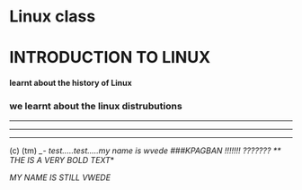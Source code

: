 # Linux class

# INTRODUCTION TO LINUX

#### learnt about the history of Linux

### we learnt about the linux distrubutions

---
---
***

(c) (tm) *_-
test.....test.....my name is wvede ###KPAGBAN 
!!!!!!! ???????
** THE IS A VERY BOLD TEXT**

_MY NAME IS STILL VWEDE_

